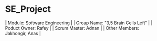 # SE_Project
| Module: Software Engineering |
| Group Name: "3,5 Brain Cells Left" |
| Poduct Owner: Rafey |
| Scrum Master: Adnan |
| Other Members: Jakhongir, Anas |
